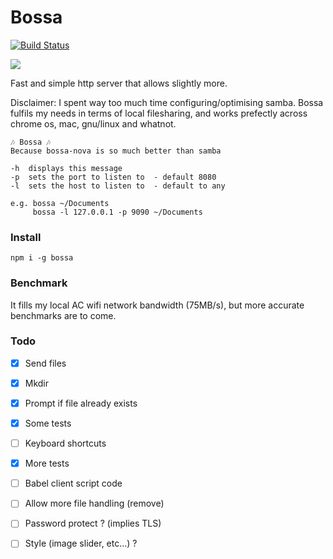 # Bossa
[![Build Status](https://travis-ci.org/pldubouilh/bossa.svg?branch=master)](https://travis-ci.org/pldubouilh/bossa)

![](https://thumbs.gfycat.com/ScientificLoathsomeFruitfly-size_restricted.gif)

Fast and simple http server that allows slightly more.

Disclaimer: I spent way too much time configuring/optimising samba. Bossa fulfils my needs in terms of local filesharing, and works prefectly across chrome os, mac, gnu/linux and whatnot.

```
🎶 Bossa 🎶
Because bossa-nova is so much better than samba

-h  displays this message
-p  sets the port to listen to  - default 8080
-l  sets the host to listen to  - default to any

e.g. bossa ~/Documents
     bossa -l 127.0.0.1 -p 9090 ~/Documents
```

### Install
```
npm i -g bossa
```

### Benchmark
It fills my local AC wifi network bandwidth (75MB/s), but more accurate benchmarks are to come.

### Todo
- [x] Send files
- [x] Mkdir
- [x] Prompt if file already exists
- [x] Some tests
- [ ] Keyboard shortcuts
- [x] More tests
- [ ] Babel client script code
- [ ] Allow more file handling (remove)
- [ ] Password protect ? (implies TLS)
- [ ] Style (image slider, etc...) ?
 
